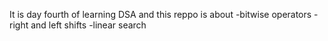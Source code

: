 It is day fourth of learning DSA and this reppo is about
-bitwise operators
-right and left shifts
-linear search
